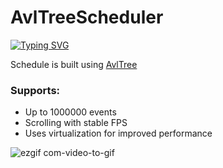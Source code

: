 # AvlTreeScheduler
[![Typing SVG](https://readme-typing-svg.herokuapp.com?width=600&color=%2336BCF7&lines=Unlocking+the+Power+of+Virtualization;Unleashing+the+Power+of+Virtualization;Revealing+the+Power+of+Virtualization)](https://git.io/typing-svg)

Schedule is built using <a href="https://github.com/bitlush/avl-tree-c-sharp"> AvlTree</a>
<h3>Supports:</h3>
<ul>
    <li>Up to 1000000 events</li>
    <li>Scrolling with stable FPS</li>
    <li>Uses virtualization for improved performance</li>
</ul>

![ezgif com-video-to-gif](https://github.com/SilentCoast/AvlTreeScheduler/assets/94042423/e4ac0a28-127b-46d7-8aa6-715b4c41b099)
